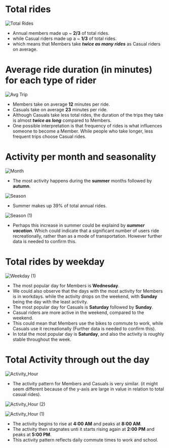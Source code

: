 # Total rides

![Total Rides](https://github.com/Hamza-Abdel/Google-Data-Analytics-Capstone-Project/assets/87425827/c43dda31-b66d-4a43-b61d-0005cd3a93f5)

* Annual members made up ~ **2/3** of total rides.
* while Casual riders made up a ~ **1/3** of total rides.
* which means that Members take **_twice as many rides_** as Casual riders on average.

# Average ride duration (in minutes) for each type of rider

![Avg Trip](https://github.com/Hamza-Abdel/Google-Data-Analytics-Capstone-Project/assets/87425827/5b996691-8f40-4d84-b388-1934b6d41c45)

* Members take on average **12** minutes per ride.
* Casuals take on average **23** minutes per ride.
* Although Casuals take less total rides, the duration of the trips they take is almost **_twice as long_** compared to Members.
* One possible interpretation is that frequency of rides is what influences someone to become a Member. While people who take longer, less frequent trips choose Casual rides.

# Activity per month and seasonality

![Month](https://github.com/Hamza-Abdel/Google-Data-Analytics-Capstone-Project/assets/87425827/6bcfeb03-8f40-41cc-9d0a-85dd58b83dc2)

* The most activity happens during the **summer** months followed by **autumn**.

![Season](https://github.com/Hamza-Abdel/Google-Data-Analytics-Capstone-Project/assets/87425827/c4bb47b8-ff41-48b6-b4b1-06c2db7f392c)

* Summer makes up 39% of total annual rides.

![Season (1)](https://github.com/Hamza-Abdel/Google-Data-Analytics-Capstone-Project/assets/87425827/6732d610-d844-4e1a-a3b2-cec26ae30476)


* Perhaps this increase in summer could be explaind by **_summer vacation_**. Which could indicate that a significant number of users ride recreationally, rather than as a mode of transportation. However further data is needed to confirm this.

# Total rides by weekday

![Weekday (1)](https://github.com/Hamza-Abdel/Google-Data-Analytics-Capstone-Project/assets/87425827/16440ae7-42f7-40c8-9dd3-09600bee9c7e)

* The most popular day for Members is **Wednesday**.
* We could also observe that the days with the most activity for Members is in workdays. while the activity drops on the weekend, with **Sunday** being the day with the least activity.
* The most popular day for Casuals is **Saturday** followed by **Sunday**.
* Casual riders are more active in the weekend, compared to the weekend.
* This could mean that Members use the bikes to commute to work, while Casuals use it recreationally (Further data is needed to confirm this).
* In total the most popular day is **Saturday**, and also the activity is roughly stable throughout the week.

# Total Activity through out the day

  ![Activity_Hour](https://github.com/Hamza-Abdel/Google-Data-Analytics-Capstone-Project/assets/87425827/7a87dffe-23ba-4325-87ab-14d0333833d6)

* The activity pattern for Members and Casuals is very similar. (it might seem different because of the y-axis are large in value in relation to total casual rides).

![Activity_Hour (2)](https://github.com/Hamza-Abdel/Google-Data-Analytics-Capstone-Project/assets/87425827/7b2e46f2-aacd-4991-b7e9-2d658db549eb)

![Activity_Hour (1)](https://github.com/Hamza-Abdel/Google-Data-Analytics-Capstone-Project/assets/87425827/cb1bf7c1-5b29-4807-898b-b319b5f6d662)

* The activity begins to rise at **4:00 AM** and peaks at **8:00 AM**.
* The activity then stagnates unti it starts rising again at **2:00 PM** and peaks at **5:00 PM**.
* This activity pattern reflects daily commute times to work and school.


